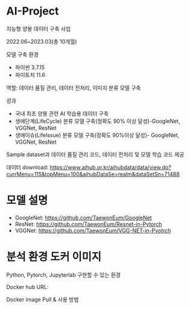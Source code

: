 # AI-Project

지능형 양봉 데이터 구축 사업

2022.06~2023.03(총 10개월)

모델 구축 환경

- 파이썬 3.7.15
- 파이토치 11.6


역할: 데이터 품질 관리, 데이터 전처리, 이미지 분류 모델 구축

성과

- 국내 최초 양봉 관련 AI 학습용 데이터 구축
- 생애단계(LifeCycle) 분류 모델 구축(정확도 90% 이상 달성)-GoogleNet, VGGNet, ResNet
- 생애이슈(LifeIssue) 분류 모델 구축(정확도 90%이상 달성)- GoogleNet, VGGNet, ResNet

Sample dataset과 데이터 품질 관리 코드, 데이터 전처리 및 모델 학습 코드 제공

데이터 download: https://www.aihub.or.kr/aihubdata/data/view.do?currMenu=115&topMenu=100&aihubDataSe=realm&dataSetSn=71488

# 모델 설명

- GoogleNet: https://github.com/TaewonEum/GoogleNet
- ResNet: https://github.com/TaewonEum/Resnet-in-Pytorch
- VGGNet: https://github.com/TaewonEum/VGG-NET-in-Pyotrch

# 분석 환경 도커 이미지

Python, Pytorch, Jupyterlab 구현할 수 있는 환경

Docker hub URL: 

Docker image Pull & 사용 방법
